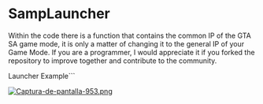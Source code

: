 # SampLauncher
Within the code there is a function that contains the common IP of the GTA SA game mode, it is only a matter of changing it to the general IP of your Game Mode. If you are a programmer, I would appreciate it if you forked the repository to improve together and contribute to the community.


Launcher Example```


[![Captura-de-pantalla-953.png](https://i.postimg.cc/gcHq8hrw/Captura-de-pantalla-953.png)](https://postimg.cc/ThhDXpVG)
